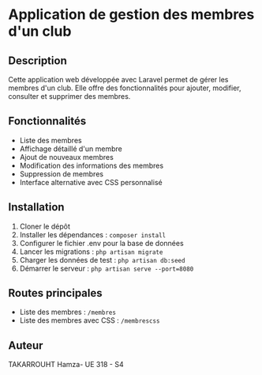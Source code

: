 # Application de gestion des membres d'un club

## Description
Cette application web développée avec Laravel permet de gérer les membres d'un club. Elle offre des fonctionnalités pour ajouter, modifier, consulter et supprimer des membres.

## Fonctionnalités
- Liste des membres
- Affichage détaillé d'un membre
- Ajout de nouveaux membres
- Modification des informations des membres
- Suppression de membres
- Interface alternative avec CSS personnalisé

## Installation
1. Cloner le dépôt
2. Installer les dépendances : `composer install`
3. Configurer le fichier .env pour la base de données
4. Lancer les migrations : `php artisan migrate`
5. Charger les données de test : `php artisan db:seed`
6. Démarrer le serveur : `php artisan serve --port=8080`

## Routes principales
- Liste des membres : `/membres`
- Liste des membres avec CSS : `/membrescss`

## Auteur
TAKARROUHT Hamza- UE 318 - S4
